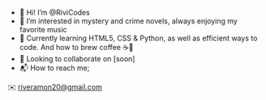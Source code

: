 - 👋 Hi! I’m @RiviCodes
- 🧶 I’m interested in mystery and crime novels, always enjoying my favorite music
- 🌱 Currently learning HTML5, CSS & Python, as well as efficient ways to code. And how to brew coffee ☕️🤎
- 👥 Looking to collaborate on [soon]
- 📬 How to reach me;

✉️ riveramon20@gmail.com
